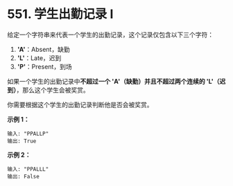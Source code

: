 # 551. 学生出勤记录 I

给定一个字符串来代表一个学生的出勤记录，这个记录仅包含以下三个字符：

1. **'A'**：Absent，缺勤
2. **'L'**：Late，迟到
3. **'P'**：Present，到场

如果一个学生的出勤记录中**不超过一个 'A'（缺勤）**并且**不超过两个连续的 'L'（迟到）**，那么这个学生会被奖赏。

你需要根据这个学生的出勤记录判断他是否会被奖赏。

**示例 1：**

```()
输入: "PPALLP"
输出: True
```

**示例 2：**

```()
输入: "PPALLL"
输出: False
```
